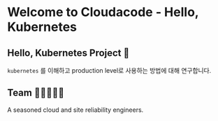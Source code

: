 # Welcome to Cloudacode - Hello, Kubernetes

## Hello, Kubernetes Project 🚀

`kubernetes` 를 이해하고 production level로 사용하는 방법에 대해 연구합니다.

## Team 🧑‍🚀🙍👨‍🎓

A seasoned cloud and site reliability engineers.
